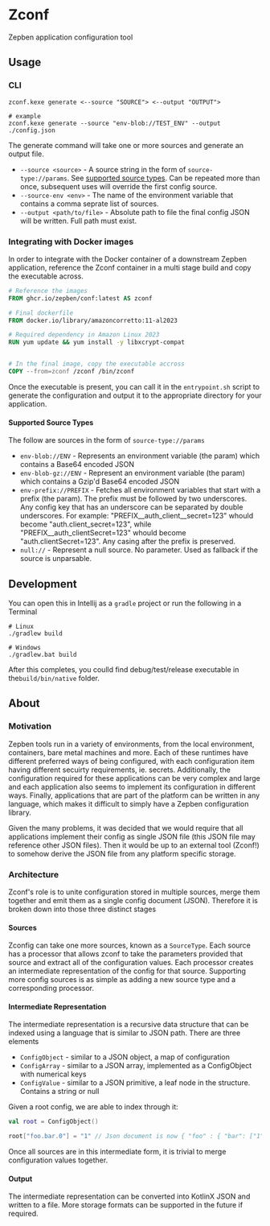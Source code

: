 # Zconf

Zepben application configuration tool

## Usage

### CLI

```text
zconf.kexe generate <--source "SOURCE"> <--output "OUTPUT">

# example
zconf.kexe generate --source "env-blob://TEST_ENV" --output ./config.json
```

The generate command will take one or more sources and generate an output file.

- `--source <source>` - A source string in the form of `source-type://params`. See [supported source types](#supported-source-types). Can be repeated more than once, subsequent uses will override the first config source.
- `--source-env <env>` - The name of the environment variable that contains a comma seprate list of sources.
- `--output <path/to/file>` - Absolute path to file the final config JSON will be written. Full path must exist.

### Integrating with Docker images

In order to integrate with the Docker container of a downstream Zepben application, reference the Zconf container in a multi stage build and copy the executable across.

```dockerfile
# Reference the images
FROM ghcr.io/zepben/conf:latest AS zconf

# Final dockerfile
FROM docker.io/library/amazoncorretto:11-al2023

# Required dependency in Amazon Linux 2023
RUN yum update && yum install -y libxcrypt-compat


# In the final image, copy the executable accross
COPY --from=zconf /zconf /bin/zconf
```

Once the executable is present, you can call it in the `entrypoint.sh` script to generate the configuration and output it to the appropriate directory for your application.

#### Supported Source Types

The follow are sources in the form of `source-type://params`

- `env-blob://ENV` - Represents an environment variable (the param) which contains a Base64 encoded JSON
- `env-blob-gz://ENV` - Represent an environment variable (the param) which contains a Gzip'd Base64 encoded JSON
- `env-prefix://PREFIX` - Fetches all environment variables that start with a prefix (the param). The prefix must be followed by two underscores. Any config key that has an underscore can be separated by double underscores. For example: "PREFIX__auth_client__secret=123" whould become "auth.client_secret=123", while  "PREFIX__auth_clientSecret=123" whould become "auth.clientSecret=123". Any casing after the prefix is preserved.
- `null://` - Represent a null source. No parameter. Used as fallback if the source is unparsable.

## Development

You can open this in Intellij as a `gradle` project or run the following in a Terminal

```shell
# Linux
./gradlew build

# Windows
./gradlew.bat build
```

After this completes, you coulld find debug/test/release executable in the`build/bin/native` folder.

## About

### Motivation

Zepben tools run in a variety of environments, from the local environment, containers, bare metal machines and more. Each of these runtimes have different preferred ways of being configured, with each configuration item having different secuirty requirements, ie. secrets. Additionally, the configuration required for these applications can be very complex and large and each application also seems to implement its configuration in different ways. Finally, applications that are part of the platform can be written in any language, which makes it difficult to simply have a Zepben configuration library.

Given the many problems, it was decided that we would require that all applications implement their config as single JSON file (this JSON file may reference other JSON files). Then it would be up to an external tool (Zconf!) to somehow derive the JSON file from any platform specific storage.

### Architecture

Zconf's role is to unite configuration stored in multiple sources, merge them together and emit them as a single config document (JSON). Therefore it is broken down into those three distinct stages

#### Sources

Zconfig can take one more sources, known as a `SourceType`. Each source has a processor that allows zconf to take the parameters provided that source and extract all of the configuration values. Each processor creates an intermediate representation of the config for that source. Supporting more config sources is as simple as adding a new source type and a corresponding processor.

#### Intermediate Representation

The intermediate representation is a recursive data structure that can be indexed using a language that is similar to JSON path. There are three elements

- `ConfigObject` - similar to a JSON object, a map of configuration
- `ConfigArray` - similar to a JSON array, implemented as a ConfigObject with numerical keys
- `ConfigValue` - similar to a JSON primitive, a leaf node in the structure. Contains a string or null

Given a root config, we are able to index through it:

```kotlin
val root = ConfigObject()

root["foo.bar.0"] = "1" // Json document is now { "foo" : { "bar": ["1"] }}
```

Once all sources are in this intermediate form, it is trivial to merge configuration values together.

#### Output

The intermediate representation can be converted into KotlinX JSON and written to a file. More storage formats can be supported in the future if required.
